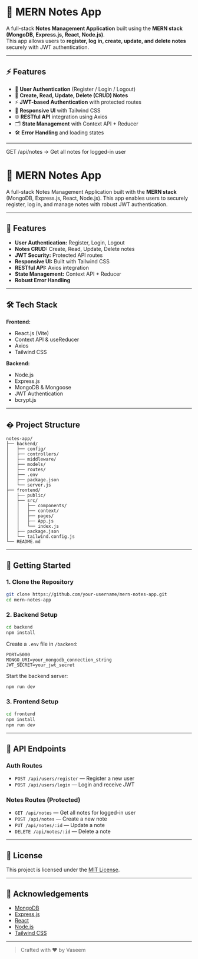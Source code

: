 # 📝 MERN Notes App

A full-stack **Notes Management Application** built using the **MERN stack (MongoDB, Express.js, React, Node.js)**.  
This app allows users to **register, log in, create, update, and delete notes** securely with JWT authentication.

---

## ⚡ Features
- 🔐 **User Authentication** (Register / Login / Logout)
- 📝 **Create, Read, Update, Delete (CRUD) Notes**
- ⚡ **JWT-based Authentication** with protected routes
- 🎨 **Responsive UI** with Tailwind CSS
- 🌐 **RESTful API** integration using Axios
- 🗂 **State Management** with Context API + Reducer
- 🛠 **Error Handling** and loading states

---
GET /api/notes → Get all notes for logged-in user
# 📝 MERN Notes App

A full-stack Notes Management Application built with the **MERN stack** (MongoDB, Express.js, React, Node.js). This app enables users to securely register, log in, and manage notes with robust JWT authentication.

---

## 🚀 Features

- **User Authentication:** Register, Login, Logout
- **Notes CRUD:** Create, Read, Update, Delete notes
- **JWT Security:** Protected API routes
- **Responsive UI:** Built with Tailwind CSS
- **RESTful API:** Axios integration
- **State Management:** Context API + Reducer
- **Robust Error Handling**

---

## 🛠️ Tech Stack

**Frontend:**
- React.js (Vite)
- Context API & useReducer
- Axios
- Tailwind CSS

**Backend:**
- Node.js
- Express.js
- MongoDB & Mongoose
- JWT Authentication
- bcrypt.js

---

## � Project Structure

```
notes-app/
├── backend/
│   ├── config/
│   ├── controllers/
│   ├── middleware/
│   ├── models/
│   ├── routes/
│   ├── .env
│   ├── package.json
│   └── server.js
├── frontend/
│   ├── public/
│   ├── src/
│   │   ├── components/
│   │   ├── context/
│   │   ├── pages/
│   │   ├── App.js
│   │   └── index.js
│   ├── package.json
│   └── tailwind.config.js
└── README.md
```

---

## 🏁 Getting Started

### 1. Clone the Repository

```bash
git clone https://github.com/your-username/mern-notes-app.git
cd mern-notes-app
```

### 2. Backend Setup

```bash
cd backend
npm install
```

Create a `.env` file in `/backend`:

```env
PORT=5000
MONGO_URI=your_mongodb_connection_string
JWT_SECRET=your_jwt_secret
```

Start the backend server:

```bash
npm run dev
```

### 3. Frontend Setup

```bash
cd frontend
npm install
npm run dev
```

---

## 🔑 API Endpoints

### Auth Routes
- `POST /api/users/register` — Register a new user
- `POST /api/users/login` — Login and receive JWT

### Notes Routes (Protected)
- `GET /api/notes` — Get all notes for logged-in user
- `POST /api/notes` — Create a new note
- `PUT /api/notes/:id` — Update a note
- `DELETE /api/notes/:id` — Delete a note

---

## 📄 License

This project is licensed under the [MIT License](LICENSE).

---

## 🙏 Acknowledgements

- [MongoDB](https://www.mongodb.com/)
- [Express.js](https://expressjs.com/)
- [React](https://react.dev/)
- [Node.js](https://nodejs.org/)
- [Tailwind CSS](https://tailwindcss.com/)

---

> Crafted with ❤️ by Vaseem
